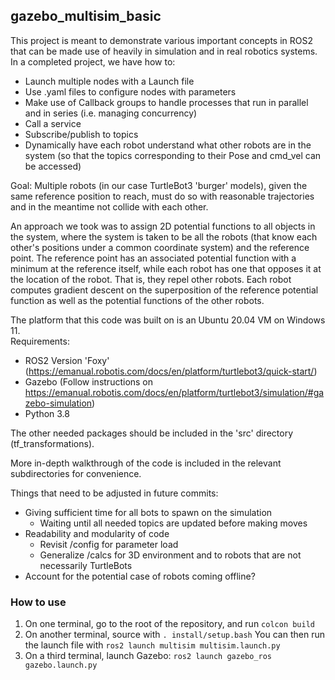 ## gazebo_multisim_basic

This project is meant to demonstrate various important concepts in ROS2 that can be made use of heavily in simulation and in real robotics systems.
In a completed project, we have how to:
- Launch multiple nodes with a Launch file
- Use .yaml files to configure nodes with parameters
- Make use of Callback groups to handle processes that run in parallel and in series (i.e. managing concurrency)
- Call a service
- Subscribe/publish to topics
- Dynamically have each robot understand what other robots are in the system (so that the topics corresponding to their Pose and cmd_vel can be accessed)

Goal: Multiple robots (in our case TurtleBot3 'burger' models), given the same reference position to reach, must do so with reasonable trajectories and in
the meantime not collide with each other. 

An approach we took was to assign 2D potential functions to all objects in the system, where the system is taken to be all the robots (that know each other's positions under a common coordinate system) and the reference point. The reference point has an associated potential function with a minimum at the reference
itself, while each robot has one that opposes it at the location of the robot. That is, they repel other robots. Each robot computes gradient descent on the
superposition of the reference potential function as well as the potential functions of the other robots.

The platform that this code was built on is an Ubuntu 20.04 VM on Windows 11.  
Requirements:
- ROS2 Version 'Foxy' (https://emanual.robotis.com/docs/en/platform/turtlebot3/quick-start/)
- Gazebo (Follow instructions on https://emanual.robotis.com/docs/en/platform/turtlebot3/simulation/#gazebo-simulation)
- Python 3.8

The other needed packages should be included in the 'src' directory (tf_transformations).

More in-depth walkthrough of the code is included in the relevant subdirectories for convenience.

Things that need to be adjusted in future commits:
- Giving sufficient time for all bots to spawn on the simulation
  - Waiting until all needed topics are updated before making moves
- Readability and modularity of code
  - Revisit /config for parameter load
  - Generalize /calcs for 3D environment and to robots that are not necessarily TurtleBots
- Account for the potential case of robots coming offline?

### How to use
1) On one terminal, go to the root of the repository, and run `colcon build`
2) On another terminal, source with `. install/setup.bash`
    You can then run the launch file with `ros2 launch multisim multisim.launch.py`
3) On a third terminal, launch Gazebo: `ros2 launch gazebo_ros gazebo.launch.py`